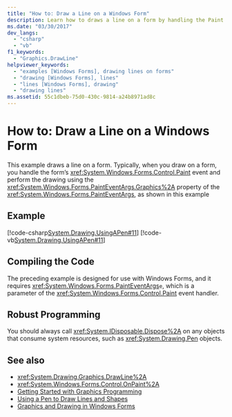 ```yaml
---
title: "How to: Draw a Line on a Windows Form"
description: Learn how to draws a line on a form by handling the Paint event, and then perform the drawing using the Graphics property of the PaintEventArgs.
ms.date: "03/30/2017"
dev_langs: 
  - "csharp"
  - "vb"
f1_keywords: 
  - "Graphics.DrawLine"
helpviewer_keywords: 
  - "examples [Windows Forms], drawing lines on forms"
  - "drawing [Windows Forms], lines"
  - "lines [Windows Forms], drawing"
  - "drawing lines"
ms.assetid: 55c1dbeb-75d0-430c-9814-a24b8971ad8c
---
```

# How to: Draw a Line on a Windows Form
This example draws a line on a form. Typically, when you draw on a form, you handle the form’s  <xref:System.Windows.Forms.Control.Paint> event and perform the drawing using the <xref:System.Windows.Forms.PaintEventArgs.Graphics%2A> property of the <xref:System.Windows.Forms.PaintEventArgs>, as shown in this example  
  
## Example  
 [!code-csharp[System.Drawing.UsingAPen#11](~/samples/snippets/csharp/VS_Snippets_Winforms/System.Drawing.UsingAPen/CS/Class1.cs#11)]
 [!code-vb[System.Drawing.UsingAPen#11](~/samples/snippets/visualbasic/VS_Snippets_Winforms/System.Drawing.UsingAPen/VB/Class1.vb#11)]  
  
## Compiling the Code  
 The preceding example is designed for use with Windows Forms, and it requires <xref:System.Windows.Forms.PaintEventArgs>`e`, which is a parameter of the <xref:System.Windows.Forms.Control.Paint> event handler.  
  
## Robust Programming  
 You should always call <xref:System.IDisposable.Dispose%2A> on any objects that consume system resources, such as <xref:System.Drawing.Pen> objects.  
  
## See also

- <xref:System.Drawing.Graphics.DrawLine%2A>
- <xref:System.Windows.Forms.Control.OnPaint%2A>
- [Getting Started with Graphics Programming](getting-started-with-graphics-programming.md)
- [Using a Pen to Draw Lines and Shapes](using-a-pen-to-draw-lines-and-shapes.md)
- [Graphics and Drawing in Windows Forms](graphics-and-drawing-in-windows-forms.md)
